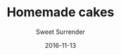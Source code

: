 ---
title: 'Homemade cakes'
description: 'See selection and price at the bar.'
color: '#ffffff'
category: snacks
meta:
    id: b278da13ee8492a3395531fbc8ff16139c8fc0ec
    parentId: f20f57fa9c3d8bff0902cfb33f350091a3a48d51
    language: en
date: '2016-11-13'
author: 'Sweet Surrender'
---